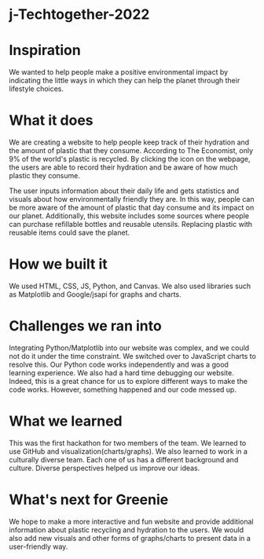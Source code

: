 # j-Techtogether-2022

# Inspiration
We wanted to help people make a positive environmental impact by indicating the little ways in which they can help the planet through their lifestyle choices.

# What it does
We are creating a website to help people keep track of their hydration and the amount of plastic that they consume. According to The Economist, only 9% of the world's plastic is recycled. By clicking the icon on the webpage, the users are able to record their hydration and be aware of how much plastic they consume.

The user inputs information about their daily life and gets statistics and visuals about how environmentally friendly they are. In this way, people can be more aware of the amount of plastic that day consume and its impact on our planet. Additionally, this website includes some sources where people can purchase refillable bottles and reusable utensils. Replacing plastic with reusable items could save the planet.

# How we built it
We used HTML, CSS, JS, Python, and Canvas. We also used libraries such as Matplotlib and Google/jsapi for graphs and charts.

# Challenges we ran into
Integrating Python/Matplotlib into our website was complex, and we could not do it under the time constraint. We switched over to JavaScript charts to resolve this. Our Python code works independently and was a good learning experience. We also had a hard time debugging our website. Indeed, this is a great chance for us to explore different ways to make the code works. However, something happened and our code messed up.

# What we learned
This was the first hackathon for two members of the team. We learned to use GitHub and visualization(charts/graphs). We also learned to work in a culturally diverse team. Each one of us has a different background and culture. Diverse perspectives helped us improve our ideas.

# What's next for Greenie
We hope to make a more interactive and fun website and provide additional information about plastic recycling and hydration to the users. We would also add new visuals and other forms of graphs/charts to present data in a user-friendly way.
